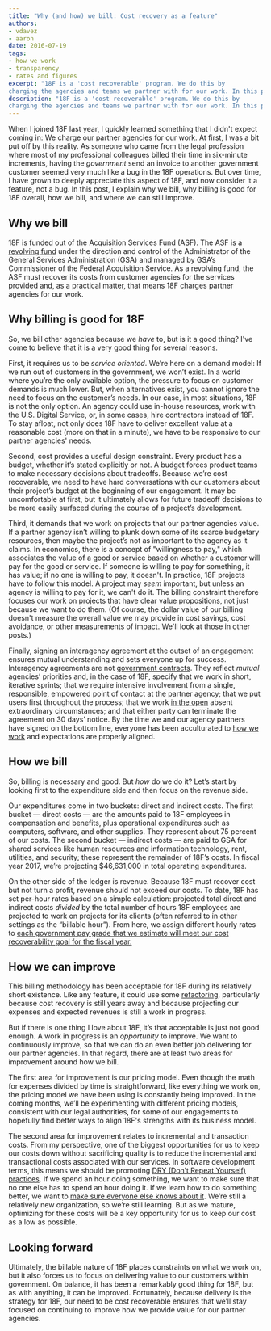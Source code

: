 ```yaml
---
title: "Why (and how) we bill: Cost recovery as a feature"
authors:
- vdavez
- aaron
date: 2016-07-19
tags:
- how we work
- transparency
- rates and figures
excerpt: "18F is a 'cost recoverable' program. We do this by
charging the agencies and teams we partner with for our work. In this post, I explain why we bill, why billing is good for 18F overall, how we bill, and where we can still improve."
description: "18F is a 'cost recoverable' program. We do this by
charging the agencies and teams we partner with for our work. In this post, I explain why we bill, why billing is good for 18F overall, how we bill, and where we can still improve."
---
```


When I joined 18F last year, I quickly learned something that I didn't
expect coming in: We charge our partner agencies for our work. At first,
I was a bit put off by this reality. As someone who came from the legal
profession where most of my professional colleagues billed their time in
six-minute increments, having the *government* send an invoice to
another government customer seemed very much like a bug in the 18F
operations. But over time, I have grown to deeply appreciate this aspect
of 18F, and now consider it a feature, not a bug. In this post, I
explain why we bill, why billing is good for 18F overall, how we bill,
and where we can still improve.

## Why we bill

18F is funded out of the Acquisition Services Fund (ASF). The ASF is a
[revolving fund](http://www.gsa.gov/portal/content/200859) under the
direction and control of the Administrator of the General Services
Administration (GSA) and managed by GSA’s Commissioner of the Federal
Acquisition Service. As a revolving fund, the ASF must recover its costs
from customer agencies for the services provided and, as a practical
matter, that means 18F charges partner agencies for our work.

## Why billing is good for 18F

So, we bill other agencies because we _have_ to, but is it a good
thing? I've come to believe that it is a very good thing for several
reasons.

First, it requires us to be *service oriented*. We’re here on a demand
model: If we run out of customers in the government, we won’t exist. In
a world where you’re the only available option, the pressure to focus on
customer demands is much lower. But, when alternatives exist, you cannot
ignore the need to focus on the customer’s needs. In our case, in most
situations, 18F is not the only option. An agency could use in-house
resources, work with the U.S. Digital Service, or, in some cases, hire
contractors instead of 18F. To stay afloat, not only does 18F have to
deliver excellent value at a reasonable cost (more on that in a minute),
we have to be responsive to our partner agencies' needs.

Second, cost provides a useful design constraint. Every product has a
budget, whether it’s stated explicitly or not. A budget forces product
teams to make necessary decisions about tradeoffs. Because we’re cost
recoverable, we need to have hard conversations with our customers about
their project’s budget at the beginning of our engagement. It may be
uncomfortable at first, but it ultimately allows for future tradeoff
decisions to be more easily surfaced during the course of a project’s
development.

Third, it demands that we work on projects that our partner agencies
value. If a partner agency isn’t willing to plunk down some of its
scarce budgetary resources, then maybe the project’s not as important to
the agency as it claims. In economics, there is a concept of
"willingness to pay," which associates the value of a good or service
based on whether a customer will pay for the good or service. If someone
is willing to pay for something, it has value; if no one is willing to
pay, it doesn't. In practice, 18F projects have to follow this model. A
project may _seem_ important, but unless an agency is willing to pay
for it, we can't do it. The billing constraint therefore focuses our
work on projects that have clear value propositions, not just because we
want to do them. (Of course, the dollar value of our billing doesn't
measure the overall value we may provide in cost savings, cost avoidance,
or other measurements of impact. We'll look at those in other posts.)

Finally, signing an interagency agreement at the outset of an engagement
ensures mutual understanding and sets everyone up for success.
Interagency agreements are not [government contracts](https://pages.18f.gov/partnership-playbook/).
They reflect *mutual* agencies’ priorities and, in the case of 18F,
specify that we work in short, iterative sprints; that we require
intensive involvement from a single, responsible, empowered point of
contact at the partner agency; that we put users first throughout the
process; that we work [in the
open](https://github.com/18F/open-source-policy) absent extraordinary
circumstances; and that either party can terminate the agreement on 30
days’ notice. By the time we and our agency partners have signed on the
bottom line, everyone has been acculturated to [how we
work](https://18f.gsa.gov/tags/how-we-work/) and expectations are
properly aligned.

## How we bill

So, billing is necessary and good. But _how_ do we do it? Let’s start
by looking first to the expenditure side and then focus on the revenue
side.

Our expenditures come in two buckets: direct and indirect costs. The
first bucket — direct costs — are the amounts paid to 18F employees in
compensation and benefits, plus operational expenditures such as
computers, software, and other supplies. They represent about 75 percent of our
costs. The second bucket — indirect costs — are paid to GSA for shared
services like human resources and information technology, rent,
utilities, and security; these represent the remainder of 18F’s costs.
In fiscal year 2017, we’re projecting $46,631,000 in total operating
expenditures.

On the other side of the ledger is revenue. Because 18F must recover
cost but not turn a profit, revenue should not exceed our costs. To
date, 18F has set per-hour rates based on a simple calculation:
projected total direct and indirect costs *divided* by the total
number of hours 18F employees are projected to work on projects for its
clients (often referred to in other settings as the “billable hour”).
From here, we assign different hourly rates to [each government pay
grade that we estimate will meet our cost recoverability goal for the fiscal
year.](https://pages.18f.gov/joining-18f/pay-grades)

## How we can improve

This billing methodology has been acceptable for 18F during its
relatively short existence. Like any feature, it could use some
[refactoring](https://18f.gsa.gov/2015/11/17/choose-design-over-architecture/),
particularly because cost recovery is still years away and because
projecting our expenses and expected revenues is still a work in
progress.

But if there is one thing I love about 18F, it’s that acceptable is just
not good enough. A work in progress is an *opportunity* to improve. We
want to continuously improve, so that we can do an even better job
delivering for our partner agencies. In that regard, there are at least
two areas for improvement around how we bill.

The first area for improvement is our pricing model. Even though the
math for expenses divided by time is straightforward, like everything we
work on, the pricing model we have been using is constantly being
improved. In the coming months, we’ll be experimenting with different
pricing models, consistent with our legal authorities, for some of our
engagements to hopefully find better ways to align 18F's strengths with
its business model.

The second area for improvement relates to incremental and transaction
costs. From my perspective, one of the biggest opportunities for us to
keep our costs down without sacrificing quality is to reduce the
incremental and transactional costs associated with our services. In
software development terms, this means we should be promoting [DRY
(Don’t Repeat Yourself)
practices](https://en.wikipedia.org/wiki/Don%27t_repeat_yourself). If
we spend an hour doing something, we want to make sure that no one else
has to spend an hour doing it. If we learn how to do something better,
we want to [make sure everyone else knows about
it](https://pages.18f.gov/guides/). We’re still a relatively new
organization, so we’re still learning. But as we mature, optimizing for
these costs will be a key opportunity for us to keep our cost as a low
as possible.

## Looking forward

Ultimately, the billable nature of 18F places constraints on what we
work on, but it also forces us to focus on delivering value to our
customers within government. On balance, it has been a remarkably good
thing for 18F, but as with anything, it can be improved. Fortunately,
because delivery is the strategy for 18F, our need to be cost
recoverable ensures that we’ll stay focused on continuing to improve how
we provide value for our partner agencies.
